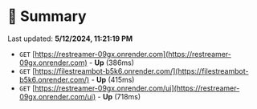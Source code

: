 # 📖 Summary
Last updated: **5/12/2024, 11:21:19 PM**

- `GET` [https://restreamer-09gx.onrender.com](https://restreamer-09gx.onrender.com) - **Up** (386ms)
- `GET` [https://filestreambot-b5k6.onrender.com/](https://filestreambot-b5k6.onrender.com/) - **Up** (415ms)
- `GET` [https://restreamer-09gx.onrender.com/ui](https://restreamer-09gx.onrender.com/ui) - **Up** (718ms)
